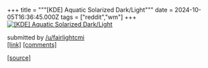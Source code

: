 +++
title = """[KDE] Aquatic Solarized Dark/Light"""
date = 2024-10-05T16:36:45.000Z
tags = ["reddit","wm"]
+++
[![[KDE] Aquatic Solarized Dark/Light](https://a.thumbs.redditmedia.com/nrhakwoF0h12QC7PjL0YozwgBeLRGJN2gI0z7Des4t4.jpg "[KDE] Aquatic Solarized Dark/Light")](https://www.reddit.com/r/unixporn/comments/1fwug6z/kde_aquatic_solarized_darklight/)

submitted by [/u/fairlightcmi](https://www.reddit.com/user/fairlightcmi)  
[\[link\]](https://www.reddit.com/gallery/1fwug6z) [\[comments\]](https://www.reddit.com/r/unixporn/comments/1fwug6z/kde_aquatic_solarized_darklight/)

[[source]](https://www.reddit.com/r/unixporn/comments/1fwug6z/kde_aquatic_solarized_darklight/)

